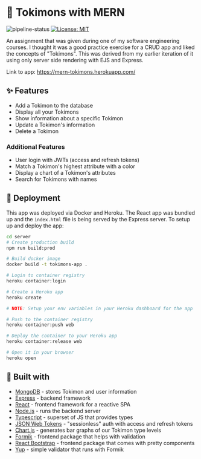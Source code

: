 # 🐹 Tokimons with MERN

![pipeline-status](https://github.com/bvtrinh/mern-tokimons/actions/workflows/main.yml/badge.svg)
[![License: MIT](https://img.shields.io/badge/License-MIT-yellow.svg)](https://opensource.org/licenses/MIT)

An assignment that was given during one of my software engineering courses.
I thought it was a good practice exercise for a CRUD app and liked the concepts of "Tokimons".
This was derived from my earlier iteration of it using only
server side rendering with EJS and Express.

Link to app: https://mern-tokimons.herokuapp.com/

## ✨ Features

- Add a Tokimon to the database
- Display all your Tokimons
- Show information about a specific Tokimon
- Update a Tokimon's information
- Delete a Tokimon

### Additional Features

- User login with JWTs (access and refresh tokens)
- Match a Tokimon's highest attribute with a color
- Display a chart of a Tokimon's attributes
- Search for Tokimons with names

## 🚀 Deployment

This app was deployed via Docker and Heroku. The React app was bundled up and the `index.html` file is being served by the Express server. To setup up and deploy the app:

```bash
cd server
# Create production build
npm run build:prod

# Build docker image
docker build -t tokimons-app .

# Login to container registry
heroku container:login

# Create a Heroku app
heroku create

# NOTE: Setup your env variables in your Heroku dashboard for the app

# Push to the container registry
heroku container:push web

# Deploy the container to your Heroku app
heroku container:release web

# Open it in your browser
heroku open
```

## 🔨 Built with

- [MongoDB](https://www.mongodb.com/) - stores Tokimon and user information
- [Express](https://expressjs.com/) - backend framework
- [React](https://reactjs.org/) - frontend framework for a reactive SPA
- [Node.js](https://nodejs.org/en/) - runs the backend server
- [Typescript](https://www.typescriptlang.org/) - superset of JS that provides types
- [JSON Web Tokens](https://jwt.io/) - "sessionless" auth with access and refresh tokens
- [Chart.js](https://www.chartjs.org/docs/latest/) - generates bar graphs of our Tokimon type levels
- [Formik](https://formik.org/) - frontend package that helps with validation
- [React Bootstrap](https://react-bootstrap.github.io/) - frontend package that comes with pretty components
- [Yup](https://github.com/jquense/yup) - simple validator that runs with Formik
